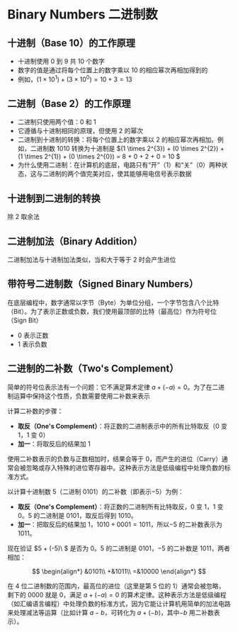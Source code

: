 # Binary Numbers 二进制数

## 十进制（Base 10）的工作原理

- 十进制使用 0 到 9 共 10 个数字
- 数字的值是通过将每个位置上的数字乘以 10 的相应幂次再相加得到的
- 例如，$(1 \times 10^{1}) + (3 \times 10^{0}) = 10 + 3 = 13$

## 二进制（Base 2）的工作原理

- 二进制只使用两个值：0 和 1
- 它遵循与十进制相同的原理，但使用 2 的幂次
- 二进制到十进制的转换：将每个位置上的数字乘以 2 的相应幂次再相加。例如，二进制数 1010 转换为十进制是 $(1 \times 2^{3}) + (0 \times 2^{2}) + (1 \times 2^{1}) + (0 \times 2^{0}) = 8 + 0 + 2 + 0 = 10
$
- 为什么使用二进制：在计算机的底层，电路只有“开”（1）和“关”（0）两种状态，这与二进制的两个值完美对应，使其能够用电信号表示数据

## 十进制到二进制的转换

除 2 取余法

## 二进制加法（Binary Addition）

二进制加法与十进制加法类似，当和大于等于 2 时会产生进位

## 带符号二进制数（Signed Binary Numbers）

在底层编程中，数字通常以字节（Byte）为单位分组，一个字节包含八个比特（Bit）。为了表示正数或负数，我们使用最顶部的比特（最高位）作为符号位（Sign Bit）

- 0 表示正数
- 1 表示负数

## 二进制的二补数（Two's Complement）

简单的符号位表示法有一个问题：它不满足算术定律 $a + (-a) = 0$。为了在二进制运算中保持这个性质，负数需要使用二补数来表示

计算二补数的步骤：

- **取反（One's Complement）**：将正数的二进制表示中的所有比特取反（0 变 1，1 变 0）
- **加一**：将取反后的结果加 1

使用二补数表示的负数与正数相加时，结果会等于 0，而产生的进位（Carry）通常会被忽略或存入特殊的进位寄存器中。这种表示方法是低级编程中处理负数的标准方式。

以计算十进制数 $5$（二进制 $0101$）的二补数（即表示$-5$）为例：

- **取反（One's Complement）**：将正数的二进制所有比特取反，$0$ 变 $1$，$1$ 变 $0$。$5$ 的二进制是 $0101$，取反后得到 $1010$。
- **加一**：把取反后的结果加 $1$，$1010 + 0001 = 1011$，所以$-5$ 的二补数表示为 $1011$。

现在验证 $5 + (-5)\ $ 是否为 $0$。$5$ 的二进制是 $0101$，$-5$ 的二补数是 $1011$，两者相加：

$$
\begin{align*}
&0101\\
+&1011\\ =&10000
\end{align*}
$$

在 4 位二进制数的范围内，最高位的进位（这里是第 5 位的 $1$）通常会被忽略，剩下的 $0000$ 就是 $0$，满足 $a + (-a) = 0$ 的算术定律。这种表示方法是低级编程（如汇编语言编程）中处理负数的标准方式，因为它能让计算机用简单的加法电路来处理减法等运算（比如计算 $a - b$，可转化为 $a + (-b)$，其中$-b$ 用二补数表示）。
